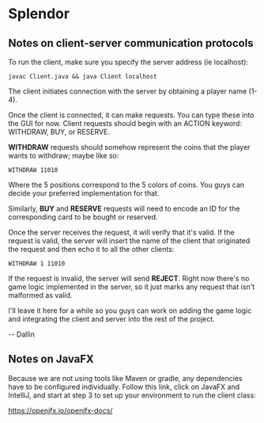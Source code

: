 # Splendor

## Notes on client-server communication protocols

To run the client, make sure you specify the server address (ie localhost):

` javac Client.java && java Client localhost `

The client initiates connection with the server by obtaining a player name (1-4).

Once the client is connected, it can make requests. You can type these into the GUI for now. Client requests should begin with an ACTION keyword: WITHDRAW, BUY, or RESERVE.

**WITHDRAW** requests should somehow represent the coins that the player wants to withdraw; maybe like so:

` WITHDRAW 11010 `

Where the 5 positions correspond to the 5 colors of coins. You guys can decide your preferred implementation for that.

Similarly, **BUY** and **RESERVE** requests will need to encode an ID for the corresponding card to be bought or reserved.


Once the server receives the request, it will verify that it's valid. If the request is valid, the server will insert the name of the client that originated the request and then echo it to all the other clients: 

` WITHDRAW 1 11010 `

If the request is invalid, the server will send **REJECT**. Right now there's no game logic implemented in the server, so it just marks any request that isn't malformed as valid.

I'll leave it here for a while so you guys can work on adding the game logic and integrating the client and server into the rest of the project.

-- Dallin

## Notes on JavaFX

Because we are not using tools like Maven or gradle, any dependencies have to be configured individually.
Follow this link, click on JavaFX and IntelliJ, and start at step 3 to set up your environment to run the client class:

https://openjfx.io/openjfx-docs/